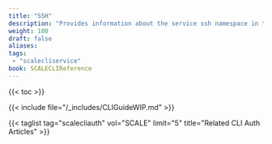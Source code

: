 ```yaml
---
title: "SSH"
description: "Provides information about the service ssh namespace in the TrueNAS CLI. Includes command syntax and common commands."
weight: 100
draft: false
aliases:
tags:
 - "scalecliservice"
book: SCALECLIReference
---
```


{{< toc >}}

{{< include file="/_includes/CLIGuideWIP.md" >}}

{{< taglist tag="scalecliauth" vol="SCALE" limit="5" title="Related CLI Auth Articles" >}}